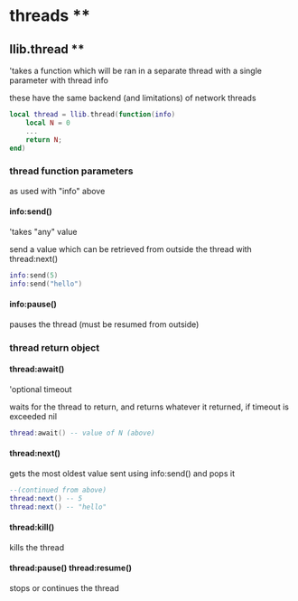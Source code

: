 # threads **

## llib.thread **

'takes a function which will be ran in a separate thread with a single parameter with thread info

these have the same backend (and limitations) of network threads

```lua
local thread = llib.thread(function(info)
    local N = 0
    ...
    return N;
end)
```

### thread function parameters

as used with "info" above

#### info:send()

'takes "any" value

send a value which can be retrieved from outside the thread with thread:next()

```lua
info:send(5)
info:send("hello")
```

#### info:pause()

pauses the thread (must be resumed from outside)

### thread return object

#### thread:await()

'optional timeout

waits for the thread to return, and returns whatever it returned, if timeout is exceeded nil

```lua
thread:await() -- value of N (above)
```

#### thread:next()

gets the most oldest value sent using info:send() and pops it

```lua
--(continued from above)
thread:next() -- 5
thread:next() -- "hello"
```

#### thread:kill()

kills the thread

#### thread:pause() thread:resume()

stops or continues the thread
